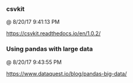 ﻿

### csvkit
@ 8/20/17 9:41:13 PM

https://csvkit.readthedocs.io/en/1.0.2/



### Using pandas with large data
@ 8/20/17 9:43:55 PM

https://www.dataquest.io/blog/pandas-big-data/


